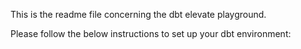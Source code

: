 This is the readme file concerning the dbt elevate playground.

Please follow the below instructions to set up your dbt environment:

